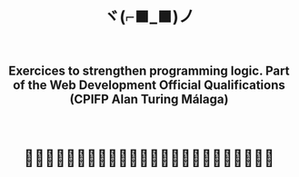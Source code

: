<h1 align="center">ヾ(⌐■_■)ノ</h1>
</br>
<h2 align="center">Exercices to strengthen programming logic. Part of the Web Development Official Qualifications (CPIFP Alan Turing Málaga)</h2>
</br>
<h1 align="center">👩🏼‍🏫👩🏼‍💻👨🏼‍💻👩🏼‍💻👨🏼‍💻👩🏼‍💻👨🏼‍💻🧑🏼‍🏫</h1>
